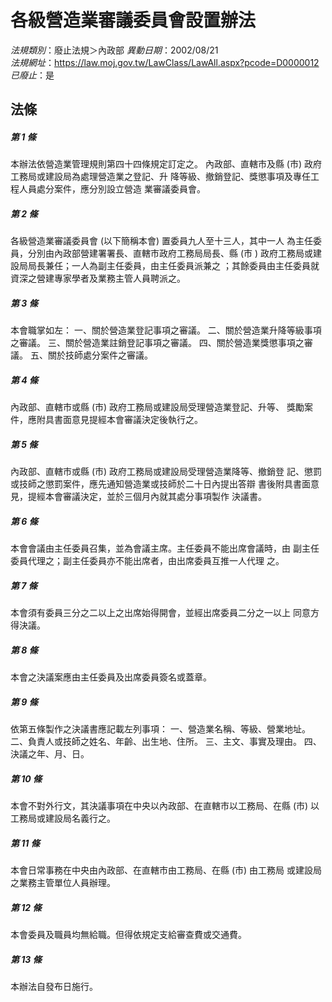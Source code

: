 # 各級營造業審議委員會設置辦法

*法規類別*：廢止法規＞內政部
*異動日期*：2002/08/21  
*法規網址*：https://law.moj.gov.tw/LawClass/LawAll.aspx?pcode=D0000012
*已廢止*：是


## 法條
##### 第 1 條
本辦法依營造業管理規則第四十四條規定訂定之。
內政部、直轄市及縣 (市) 政府工務局或建設局為處理營造業之登記、升
降等級、撤銷登記、獎懲事項及專任工程人員處分案件，應分別設立營造
業審議委員會。

##### 第 2 條
各級營造業審議委員會 (以下簡稱本會) 置委員九人至十三人，其中一人
為主任委員，分別由內政部營建署署長、直轄市政府工務局局長、縣 (市
) 政府工務局或建設局局長兼任；一人為副主任委員，由主任委員派兼之
；其餘委員由主任委員就資深之營建專家學者及業務主管人員聘派之。

##### 第 3 條
本會職掌如左：
一、關於營造業登記事項之審議。
二、關於營造業升降等級事項之審議。
三、關於營造業註銷登記事項之審議。
四、關於營造業獎懲事項之審議。
五、關於技師處分案件之審議。


##### 第 4 條
內政部、直轄市或縣 (市) 政府工務局或建設局受理營造業登記、升等、
獎勵案件，應附具書面意見提經本會審議決定後執行之。

##### 第 5 條
內政部、直轄市或縣 (市) 政府工務局或建設局受理營造業降等、撤銷登
記、懲罰或技師之懲罰案件，應先通知營造業或技師於二十日內提出答辯
書後附具書面意見，提經本會審議決定，並於三個月內就其處分事項製作
決議書。

##### 第 6 條
本會會議由主任委員召集，並為會議主席。主任委員不能出席會議時，由
副主任委員代理之；副主任委員亦不能出席者，由出席委員互推一人代理
之。

##### 第 7 條
本會須有委員三分之二以上之出席始得開會，並經出席委員二分之一以上
同意方得決議。

##### 第 8 條
本會之決議案應由主任委員及出席委員簽名或蓋章。

##### 第 9 條
依第五條製作之決議書應記載左列事項：
一、營造業名稱、等級、營業地址。
二、負責人或技師之姓名、年齡、出生地、住所。
三、主文、事實及理由。
四、決議之年、月、日。


##### 第 10 條
本會不對外行文，其決議事項在中央以內政部、在直轄市以工務局、在縣
 (市) 以工務局或建設局名義行之。

##### 第 11 條
本會日常事務在中央由內政部、在直轄市由工務局、在縣 (市) 由工務局
或建設局之業務主管單位人員辦理。

##### 第 12 條
本會委員及職員均無給職。但得依規定支給審查費或交通費。

##### 第 13 條
本辦法自發布日施行。


